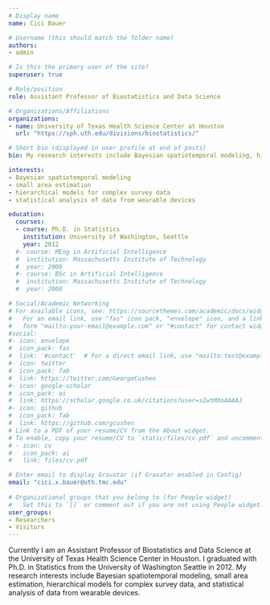 ```yaml
---
# Display name
name: Cici Bauer

# Username (this should match the folder name)
authors:
- admin

# Is this the primary user of the site?
superuser: true

# Role/position
role: Assistant Professor of Biostatistics and Data Science

# Organizations/Affiliations
organizations:
- name: University of Texas Health Science Center at Houston
  url: "https://sph.uth.edu/divisions/biostatistics/"

# Short bio (displayed in user profile at end of posts)
bio: My research interests include Bayesian spatiotemporal modeling, hierarchical models and statistical modeling of data from wearable devices.

interests:
- Bayesian spatiotemporal modeling
- small area estimation
- hierarchical models for complex survey data
- statistical analysis of data from wearable devices 

education:
  courses:
  - course: Ph.D. in Statistics
    institution: University of Washington, Seattle
    year: 2012
  #- course: MEng in Artificial Intelligence
  #  institution: Massachusetts Institute of Technology
  #  year: 2009
  #- course: BSc in Artificial Intelligence
  #  institution: Massachusetts Institute of Technology
  #  year: 2008

# Social/Academic Networking
# For available icons, see: https://sourcethemes.com/academic/docs/widgets/#icons
#   For an email link, use "fas" icon pack, "envelope" icon, and a link in the
#   form "mailto:your-email@example.com" or "#contact" for contact widget.
#social:
#- icon: envelope
#  icon_pack: fas
#  link: '#contact'  # For a direct email link, use "mailto:test@example.org".
#- icon: twitter
#  icon_pack: fab
#  link: https://twitter.com/GeorgeCushen
#- icon: google-scholar
#  icon_pack: ai
#  link: https://scholar.google.co.uk/citations?user=sIwtMXoAAAAJ
#- icon: github
#  icon_pack: fab
#  link: https://github.com/gcushen
# Link to a PDF of your resume/CV from the About widget.
# To enable, copy your resume/CV to `static/files/cv.pdf` and uncomment the lines below.  
# - icon: cv
#   icon_pack: ai
#   link: files/cv.pdf

# Enter email to display Gravatar (if Gravatar enabled in Config)
email: "cici.x.bauer@uth.tmc.edu"
  
# Organizational groups that you belong to (for People widget)
#   Set this to `[]` or comment out if you are not using People widget.  
user_groups:
- Researchers
- Visitors
---
```


Currently I am an Assistant Professor of Biostatistics and Data Science at the University of Texas Health Science Center in Houston. I graduated with Ph.D. in Statistics from the University of Washington Seattle in 2012. My research interests include Bayesian spatiotemporal modeling, small area estimation, hierarchical models for complex survey data, and statistical analysis of data from wearable devices. 

